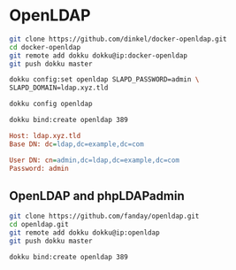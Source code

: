 # OpenLDAP

```sh
git clone https://github.com/dinkel/docker-openldap.git
cd docker-openldap
git remote add dokku dokku@ip:docker-openldap
git push dokku master
```

```sh
dokku config:set openldap SLAPD_PASSWORD=admin \
SLAPD_DOMAIN=ldap.xyz.tld

dokku config openldap

dokku bind:create openldap 389
```

```ini
Host: ldap.xyz.tld
Base DN: dc=ldap,dc=example,dc=com

User DN: cn=admin,dc=ldap,dc=example,dc=com
Password: admin
```

## OpenLDAP and phpLDAPadmin

```sh
git clone https://github.com/fanday/openldap.git
cd openldap.git
git remote add dokku dokku@ip:openldap
git push dokku master
```

```sh
dokku bind:create openldap 389
```
